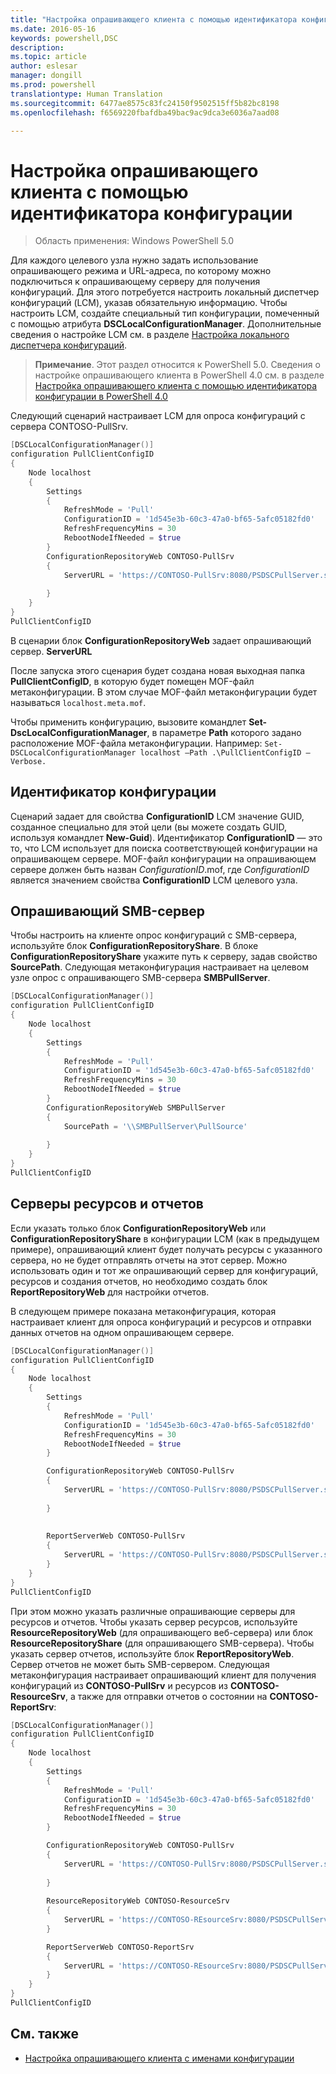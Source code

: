 ```yaml
---
title: "Настройка опрашивающего клиента с помощью идентификатора конфигурации"
ms.date: 2016-05-16
keywords: powershell,DSC
description: 
ms.topic: article
author: eslesar
manager: dongill
ms.prod: powershell
translationtype: Human Translation
ms.sourcegitcommit: 6477ae8575c83fc24150f9502515ff5b82bc8198
ms.openlocfilehash: f6569220fbafdba49bac9ac9dca3e6036a7aad08

---
```


# Настройка опрашивающего клиента с помощью идентификатора конфигурации

> Область применения: Windows PowerShell 5.0

Для каждого целевого узла нужно задать использование опрашивающего режима и URL-адреса, по которому можно подключиться к опрашивающему серверу для получения конфигураций. Для этого потребуется настроить локальный диспетчер конфигураций (LCM), указав обязательную информацию. Чтобы настроить LCM, создайте специальный тип конфигурации, помеченный с помощью атрибута **DSCLocalConfigurationManager**. Дополнительные сведения о настройке LCM см. в разделе [Настройка локального диспетчера конфигураций](metaConfig.md).

> **Примечание**. Этот раздел относится к PowerShell 5.0. Сведения о настройке опрашивающего клиента в PowerShell 4.0 см. в разделе [Настройка опрашивающего клиента с помощью идентификатора конфигурации в PowerShell 4.0](pullClientConfigID4.md)

Следующий сценарий настраивает LCM для опроса конфигураций с сервера CONTOSO-PullSrv.

```powershell
[DSCLocalConfigurationManager()]
configuration PullClientConfigID
{
    Node localhost
    {
        Settings
        {
            RefreshMode = 'Pull'
            ConfigurationID = '1d545e3b-60c3-47a0-bf65-5afc05182fd0'
            RefreshFrequencyMins = 30 
            RebootNodeIfNeeded = $true
        }
        ConfigurationRepositoryWeb CONTOSO-PullSrv
        {
            ServerURL = 'https://CONTOSO-PullSrv:8080/PSDSCPullServer.svc'
            
        }      
    }
}
PullClientConfigID
```

В сценарии блок **ConfigurationRepositoryWeb** задает опрашивающий сервер. **ServerURL**

После запуска этого сценария будет создана новая выходная папка **PullClientConfigID**, в которую будет помещен MOF-файл метаконфигурации. В этом случае MOF-файл метаконфигурации будет называться `localhost.meta.mof`.

Чтобы применить конфигурацию, вызовите командлет **Set-DscLocalConfigurationManager**, в параметре **Path** которого задано расположение MOF-файла метаконфигурации. Например: `Set-DSCLocalConfigurationManager localhost –Path .\PullClientConfigID –Verbose.`

## Идентификатор конфигурации

Сценарий задает для свойства **ConfigurationID** LCM значение GUID, созданное специально для этой цели (вы можете создать GUID, используя командлет **New-Guid**). Идентификатор **ConfigurationID** — это то, что LCM использует для поиска соответствующей конфигурации на опрашивающем сервере. MOF-файл конфигурации на опрашивающем сервере должен быть назван _ConfigurationID_.mof, где _ConfigurationID_ является значением свойства **ConfigurationID** LCM целевого узла.

## Опрашивающий SMB-сервер

Чтобы настроить на клиенте опрос конфигураций с SMB-сервера, используйте блок **ConfigurationRepositoryShare**. В блоке **ConfigurationRepositoryShare** укажите путь к серверу, задав свойство **SourcePath**. Следующая метаконфигурация настраивает на целевом узле опрос с опрашивающего SMB-сервера **SMBPullServer**.

```powershell
[DSCLocalConfigurationManager()]
configuration PullClientConfigID
{
    Node localhost
    {
        Settings
        {
            RefreshMode = 'Pull'
            ConfigurationID = '1d545e3b-60c3-47a0-bf65-5afc05182fd0'
            RefreshFrequencyMins = 30 
            RebootNodeIfNeeded = $true
        }
        ConfigurationRepositoryWeb SMBPullServer
        {
            SourcePath = '\\SMBPullServer\PullSource'
            
        }     
    }
}
PullClientConfigID
```

## Серверы ресурсов и отчетов

Если указать только блок **ConfigurationRepositoryWeb** или **ConfigurationRepositoryShare** в конфигурации LCM (как в предыдущем примере), опрашивающий клиент будет получать ресурсы с указанного сервера, но не будет отправлять отчеты на этот сервер. Можно использовать один и тот же опрашивающий сервер для конфигураций, ресурсов и создания отчетов, но необходимо создать блок **ReportRepositoryWeb** для настройки отчетов. 

В следующем примере показана метаконфигурация, которая настраивает клиент для опроса конфигураций и ресурсов и отправки данных отчетов на одном опрашивающем сервере.

```powershell
[DSCLocalConfigurationManager()]
configuration PullClientConfigID
{
    Node localhost
    {
        Settings
        {
            RefreshMode = 'Pull'
            ConfigurationID = '1d545e3b-60c3-47a0-bf65-5afc05182fd0'
            RefreshFrequencyMins = 30 
            RebootNodeIfNeeded = $true
        }

        ConfigurationRepositoryWeb CONTOSO-PullSrv
        {
            ServerURL = 'https://CONTOSO-PullSrv:8080/PSDSCPullServer.svc'
            
        }
        
        
        ReportServerWeb CONTOSO-PullSrv
        {
            ServerURL = 'https://CONTOSO-PullSrv:8080/PSDSCPullServer.svc'
        }
    }
}
PullClientConfigID
```

При этом можно указать различные опрашивающие серверы для ресурсов и отчетов. Чтобы указать сервер ресурсов, используйте **ResourceRepositoryWeb** (для опрашивающего веб-сервера) или блок **ResourceRepositoryShare** (для опрашивающего SMB-сервера).
Чтобы указать сервер отчетов, используйте блок **ReportRepositoryWeb**. Сервер отчетов не может быть SMB-сервером.
Следующая метаконфигурация настраивает опрашивающий клиент для получения конфигураций из **CONTOSO-PullSrv** и ресурсов из **CONTOSO-ResourceSrv**, а также для отправки отчетов о состоянии на **CONTOSO-ReportSrv**:

```powershell
[DSCLocalConfigurationManager()]
configuration PullClientConfigID
{
    Node localhost
    {
        Settings
        {
            RefreshMode = 'Pull'
            ConfigurationID = '1d545e3b-60c3-47a0-bf65-5afc05182fd0'
            RefreshFrequencyMins = 30 
            RebootNodeIfNeeded = $true
        }

        ConfigurationRepositoryWeb CONTOSO-PullSrv
        {
            ServerURL = 'https://CONTOSO-PullSrv:8080/PSDSCPullServer.svc'
            
        }
        
        ResourceRepositoryWeb CONTOSO-ResourceSrv
        {
            ServerURL = 'https://CONTOSO-REsourceSrv:8080/PSDSCPullServer.svc'
        }

        ReportServerWeb CONTOSO-ReportSrv
        {
            ServerURL = 'https://CONTOSO-REsourceSrv:8080/PSDSCPullServer.svc'
        }
    }
}
PullClientConfigID
```

## См. также

* [Настройка опрашивающего клиента с именами конфигурации](pullClientConfigNames.md)




<!--HONumber=Aug16_HO3-->


